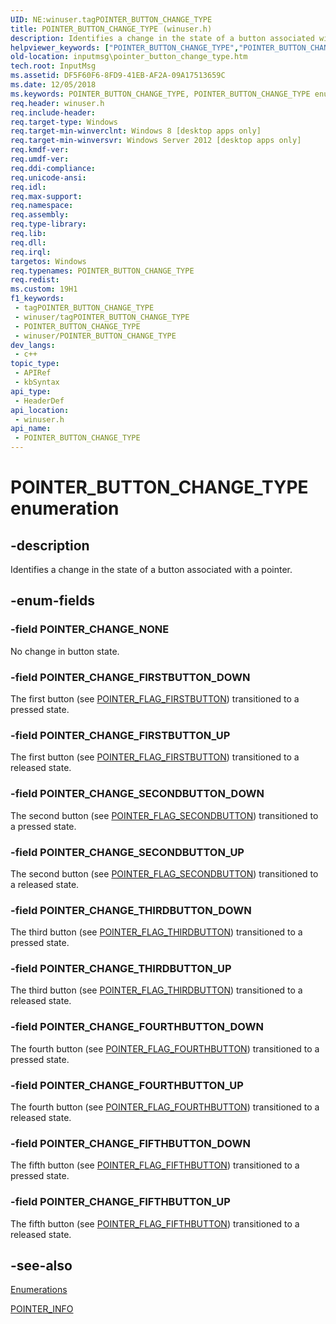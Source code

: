```yaml
---
UID: NE:winuser.tagPOINTER_BUTTON_CHANGE_TYPE
title: POINTER_BUTTON_CHANGE_TYPE (winuser.h)
description: Identifies a change in the state of a button associated with a pointer.
helpviewer_keywords: ["POINTER_BUTTON_CHANGE_TYPE","POINTER_BUTTON_CHANGE_TYPE enumeration [Input Messages and Notifications]","POINTER_CHANGE_FIFTHBUTTON_DOWN","POINTER_CHANGE_FIFTHBUTTON_UP","POINTER_CHANGE_FIRSTBUTTON_DOWN","POINTER_CHANGE_FIRSTBUTTON_UP","POINTER_CHANGE_FOURTHBUTTON_DOWN","POINTER_CHANGE_FOURTHBUTTON_UP","POINTER_CHANGE_NONE","POINTER_CHANGE_SECONDBUTTON_DOWN","POINTER_CHANGE_SECONDBUTTON_UP","POINTER_CHANGE_THIRDBUTTON_DOWN","POINTER_CHANGE_THIRDBUTTON_UP","inputmsg.pointer_button_change_type","winuser/POINTER_BUTTON_CHANGE_TYPE","winuser/POINTER_CHANGE_FIFTHBUTTON_DOWN","winuser/POINTER_CHANGE_FIFTHBUTTON_UP","winuser/POINTER_CHANGE_FIRSTBUTTON_DOWN","winuser/POINTER_CHANGE_FIRSTBUTTON_UP","winuser/POINTER_CHANGE_FOURTHBUTTON_DOWN","winuser/POINTER_CHANGE_FOURTHBUTTON_UP","winuser/POINTER_CHANGE_NONE","winuser/POINTER_CHANGE_SECONDBUTTON_DOWN","winuser/POINTER_CHANGE_SECONDBUTTON_UP","winuser/POINTER_CHANGE_THIRDBUTTON_DOWN","winuser/POINTER_CHANGE_THIRDBUTTON_UP"]
old-location: inputmsg\pointer_button_change_type.htm
tech.root: InputMsg
ms.assetid: DF5F60F6-8FD9-41EB-AF2A-09A17513659C
ms.date: 12/05/2018
ms.keywords: POINTER_BUTTON_CHANGE_TYPE, POINTER_BUTTON_CHANGE_TYPE enumeration [Input Messages and Notifications], POINTER_CHANGE_FIFTHBUTTON_DOWN, POINTER_CHANGE_FIFTHBUTTON_UP, POINTER_CHANGE_FIRSTBUTTON_DOWN, POINTER_CHANGE_FIRSTBUTTON_UP, POINTER_CHANGE_FOURTHBUTTON_DOWN, POINTER_CHANGE_FOURTHBUTTON_UP, POINTER_CHANGE_NONE, POINTER_CHANGE_SECONDBUTTON_DOWN, POINTER_CHANGE_SECONDBUTTON_UP, POINTER_CHANGE_THIRDBUTTON_DOWN, POINTER_CHANGE_THIRDBUTTON_UP, inputmsg.pointer_button_change_type, winuser/POINTER_BUTTON_CHANGE_TYPE, winuser/POINTER_CHANGE_FIFTHBUTTON_DOWN, winuser/POINTER_CHANGE_FIFTHBUTTON_UP, winuser/POINTER_CHANGE_FIRSTBUTTON_DOWN, winuser/POINTER_CHANGE_FIRSTBUTTON_UP, winuser/POINTER_CHANGE_FOURTHBUTTON_DOWN, winuser/POINTER_CHANGE_FOURTHBUTTON_UP, winuser/POINTER_CHANGE_NONE, winuser/POINTER_CHANGE_SECONDBUTTON_DOWN, winuser/POINTER_CHANGE_SECONDBUTTON_UP, winuser/POINTER_CHANGE_THIRDBUTTON_DOWN, winuser/POINTER_CHANGE_THIRDBUTTON_UP
req.header: winuser.h
req.include-header: 
req.target-type: Windows
req.target-min-winverclnt: Windows 8 [desktop apps only]
req.target-min-winversvr: Windows Server 2012 [desktop apps only]
req.kmdf-ver: 
req.umdf-ver: 
req.ddi-compliance: 
req.unicode-ansi: 
req.idl: 
req.max-support: 
req.namespace: 
req.assembly: 
req.type-library: 
req.lib: 
req.dll: 
req.irql: 
targetos: Windows
req.typenames: POINTER_BUTTON_CHANGE_TYPE
req.redist: 
ms.custom: 19H1
f1_keywords:
 - tagPOINTER_BUTTON_CHANGE_TYPE
 - winuser/tagPOINTER_BUTTON_CHANGE_TYPE
 - POINTER_BUTTON_CHANGE_TYPE
 - winuser/POINTER_BUTTON_CHANGE_TYPE
dev_langs:
 - c++
topic_type:
 - APIRef
 - kbSyntax
api_type:
 - HeaderDef
api_location:
 - winuser.h
api_name:
 - POINTER_BUTTON_CHANGE_TYPE
---
```


# POINTER_BUTTON_CHANGE_TYPE enumeration


## -description

Identifies a change in the state of a button associated with a pointer.

## -enum-fields

### -field POINTER_CHANGE_NONE

No change in button state.

### -field POINTER_CHANGE_FIRSTBUTTON_DOWN

The first button (see <a href="/previous-versions/windows/desktop/inputmsg/pointer-flags-contants">POINTER_FLAG_FIRSTBUTTON</a>) transitioned to a pressed state.

### -field POINTER_CHANGE_FIRSTBUTTON_UP

The first button (see <a href="/previous-versions/windows/desktop/inputmsg/pointer-flags-contants">POINTER_FLAG_FIRSTBUTTON</a>) transitioned to a released state.

### -field POINTER_CHANGE_SECONDBUTTON_DOWN

The second button (see <a href="/previous-versions/windows/desktop/inputmsg/pointer-flags-contants">POINTER_FLAG_SECONDBUTTON</a>) transitioned to a pressed state.

### -field POINTER_CHANGE_SECONDBUTTON_UP

The second button (see <a href="/previous-versions/windows/desktop/inputmsg/pointer-flags-contants">POINTER_FLAG_SECONDBUTTON</a>) transitioned to a released state.

### -field POINTER_CHANGE_THIRDBUTTON_DOWN

The third button (see <a href="/previous-versions/windows/desktop/inputmsg/pointer-flags-contants">POINTER_FLAG_THIRDBUTTON</a>) transitioned to a pressed state.

### -field POINTER_CHANGE_THIRDBUTTON_UP

The third button (see <a href="/previous-versions/windows/desktop/inputmsg/pointer-flags-contants">POINTER_FLAG_THIRDBUTTON</a>) transitioned to a released state.

### -field POINTER_CHANGE_FOURTHBUTTON_DOWN

The fourth button (see <a href="/previous-versions/windows/desktop/inputmsg/pointer-flags-contants">POINTER_FLAG_FOURTHBUTTON</a>) transitioned to a pressed state.

### -field POINTER_CHANGE_FOURTHBUTTON_UP

The fourth button (see <a href="/previous-versions/windows/desktop/inputmsg/pointer-flags-contants">POINTER_FLAG_FOURTHBUTTON</a>) transitioned to a released state.

### -field POINTER_CHANGE_FIFTHBUTTON_DOWN

The fifth button (see <a href="/previous-versions/windows/desktop/inputmsg/pointer-flags-contants">POINTER_FLAG_FIFTHBUTTON</a>) transitioned to a pressed state.

### -field POINTER_CHANGE_FIFTHBUTTON_UP

The fifth button (see <a href="/previous-versions/windows/desktop/inputmsg/pointer-flags-contants">POINTER_FLAG_FIFTHBUTTON</a>) transitioned to a released state.

## -see-also

<a href="/previous-versions/windows/desktop/inputmsg/enums">Enumerations</a>



<a href="/windows/desktop/api/winuser/ns-winuser-pointer_info">POINTER_INFO</a>